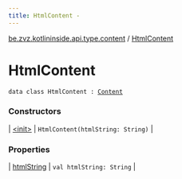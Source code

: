 ```yaml
---
title: HtmlContent - 
---
```


[be.zvz.kotlininside.api.type.content](../index.html) / [HtmlContent](./index.html)

# HtmlContent

`data class HtmlContent : `[`Content`](../-content.html)

### Constructors

| [&lt;init&gt;](-init-.html) | `HtmlContent(htmlString: String)` |

### Properties

| [htmlString](html-string.html) | `val htmlString: String` |

